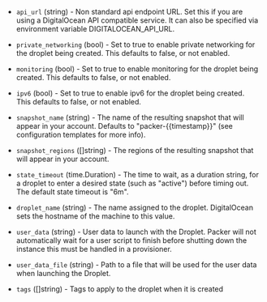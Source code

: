 <!-- Code generated from the comments of the Config struct in builder/digitalocean/config.go; DO NOT EDIT MANUALLY -->

-   `api_url` (string) - Non standard api endpoint URL. Set this if you are
using a DigitalOcean API compatible service. It can also be specified via
environment variable DIGITALOCEAN_API_URL.

-   `private_networking` (bool) - Set to true to enable private networking
for the droplet being created. This defaults to false, or not enabled.

-   `monitoring` (bool) - Set to true to enable monitoring for the droplet
being created. This defaults to false, or not enabled.

-   `ipv6` (bool) - Set to true to enable ipv6 for the droplet being
created. This defaults to false, or not enabled.

-   `snapshot_name` (string) - The name of the resulting snapshot that will
appear in your account. Defaults to "packer-{{timestamp}}" (see
configuration templates for more info).

-   `snapshot_regions` ([]string) - The regions of the resulting
snapshot that will appear in your account.

-   `state_timeout` (time.Duration) - The time to wait, as a duration string, for a
droplet to enter a desired state (such as "active") before timing out. The
default state timeout is "6m".

-   `droplet_name` (string) - The name assigned to the droplet. DigitalOcean
sets the hostname of the machine to this value.

-   `user_data` (string) - User data to launch with the Droplet. Packer will
not automatically wait for a user script to finish before shutting down the
instance this must be handled in a provisioner.

-   `user_data_file` (string) - Path to a file that will be used for the user
data when launching the Droplet.

-   `tags` ([]string) - Tags to apply to the droplet when it is created
